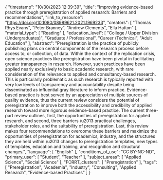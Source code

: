 {
    "timestamp": "10/30/2023 12:39:39",
    "title": "Improving evidence-based practice through preregistration of applied research: Barriers and recommendations",
    "link_to_resource": "https://doi.org/10.1080/08989621.2021.1969233",
    "creators": [
        "Thomas Rhys Evans",
        "Peter Branney",
        "Andrew Clements",
        "Ella Hatton"
    ],
    "material_type": [
        "Reading"
    ],
    "education_level": [
        "College / Upper Division (Undergraduates)",
        "Graduate / Professional",
        "Career /Technical",
        "Adult Education"
    ],
    "abstract": "Preregistration is the practice of publicly publishing plans on central components of the research process before access to, or collection, of data. Within the context of the replication crisis, open science practices like preregistration have been pivotal in facilitating greater transparency in research. However, such practices have been applied nearly exclusively to basic academic research, with rare consideration of the relevance to applied and consultancy-based research. This is particularly problematic as such research is typically reported with very low levels of transparency and accountability despite being disseminated as influential gray literature to inform practice. Evidence-based practice is best served by an appreciation of multiple sources of quality evidence, thus the current review considers the potential of preregistration to improve both the accessibility and credibility of applied research toward more rigorous evidence-based practice. The current three-part review outlines, first, the opportunities of preregistration for applied research, and second, three barriers \u2013 practical challenges, stakeholder roles, and the suitability of preregistration. Last, this review makes four recommendations to overcome these barriers and maximize the opportunities of preregistration for academics, industry, and the structures they are held within \u2013 changes to preregistration templates, new types of templates, education and training, and recognition and structural changes.",
    "language": [
        "English"
    ],
    "conditions_of_use": "CC BY-NC-ND",
    "primary_user": [
        "Student",
        "Teacher"
    ],
    "subject_areas": [
        "Applied Science",
        "Social Science"
    ],
    "FORRT_clusters": [
        "Preregistration"
    ],
    "tags": [
        "Preregistration",
        "Academia",
        "Industry",
        "Consulting",
        "Applied Research",
        "Evidence-based Practices"
    ]
}